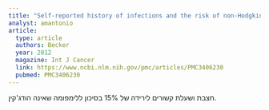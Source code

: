 ```yaml
---
title: "Self-reported history of infections and the risk of non-Hodgkin lymphoma: an InterLymph pooled analysis"
analyst: amantonio
article:
  type: article
  authors: Becker
  year: 2012
  magazine: Int J Cancer
  link: https://www.ncbi.nlm.nih.gov/pmc/articles/PMC3406230
  pubmed: PMC3406230
---
```


חצבת ושעלת קשורים לירידה של 15% בסיכון ללימפומה שאינה הודג'קין.

